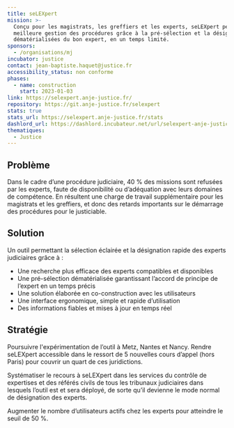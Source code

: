 ```yaml
---
title: seLEXpert
mission: >-
  Conçu pour les magistrats, les greffiers et les experts, seLEXpert permet une
  meilleure gestion des procédures grâce à la pré-sélection et la désignation
  dématérialisées du bon expert, en un temps limité.
sponsors:
  - /organisations/mj
incubator: justice
contact: jean-baptiste.haquet@justice.fr
accessibility_status: non conforme
phases:
  - name: construction
    start: 2023-01-03
link: https://selexpert.anje-justice.fr/
repository: https://git.anje-justice.fr/selexpert
stats: true
stats_url: https://selexpert.anje-justice.fr/stats
dashlord_url: https://dashlord.incubateur.net/url/selexpert-anje-justice-fr/
thematiques:
  - Justice
---
```

## Problème

Dans le cadre d’une procédure judiciaire, 40 % des missions sont refusées par les experts, faute de disponibilité ou d’adéquation avec leurs domaines de compétence. En résultent une charge de travail supplémentaire pour les magistrats et les greffiers, et donc des retards importants sur le démarrage des procédures pour le justiciable.

## Solution

Un outil permettant la sélection éclairée et la désignation rapide des experts judiciaires grâce à :
- Une recherche plus efficace des experts compatibles et disponibles
- Une pré-sélection dématérialisée garantissant l’accord de principe de l’expert en un temps précis
- Une solution élaborée en co-construction avec les utilisateurs
- Une interface ergonomique, simple et rapide d’utilisation
- Des informations fiables et mises à jour en temps réel

## Stratégie

Poursuivre l'expérimentation de l’outil à Metz, Nantes et Nancy. Rendre seLEXpert accessible dans le ressort de 5 nouvelles cours d’appel (hors Paris) pour couvrir un quart de ces juridictions.

Systématiser le recours à seLEXpert dans les services du contrôle de expertises et des référés civils de tous les tribunaux judiciaires dans lesquels l’outil est et sera déployé, de sorte qu’il devienne le mode normal de désignation des experts.

Augmenter le nombre d’utilisateurs actifs chez les experts pour atteindre le seuil de 50 %.
